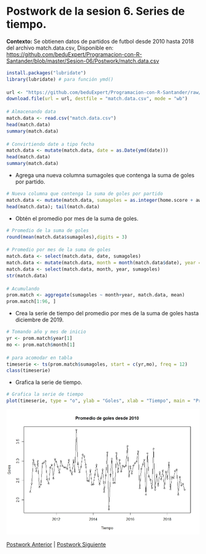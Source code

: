 # Postwork de la sesion 6. Series de tiempo.

**Contexto:** Se obtienen datos de partidos de futbol desde 2010 hasta 2018 del archivo match.data.csv, Disponible en: https://github.com/beduExpert/Programacion-con-R-Santander/blob/master/Sesion-06/Postwork/match.data.csv
```r
install.packages("lubridate")
library(lubridate) # para función ymd()

url <- "https://github.com/beduExpert/Programacion-con-R-Santander/raw/master/Sesion-06/Postwork/match.data.csv"
download.file(url = url, destfile = "match.data.csv", mode = "wb")

# Almacenando data
match.data <- read.csv("match.data.csv")
head(match.data)
summary(match.data)

# Convirtiendo date a tipo fecha
match.data <- mutate(match.data, date = as.Date(ymd(date)))
head(match.data)
summary(match.data)
```
- Agrega una nueva columna sumagoles que contenga la suma de goles por partido.
```r
# Nueva columna que contenga la suma de goles por partido
match.data <- mutate(match.data, sumagoles = as.integer(home.score + away.score))
head(match.data); tail(match.data)
```
- Obtén el promedio por mes de la suma de goles.
```r
# Promedio de la suma de goles
round(mean(match.data$sumagoles),digits = 3)

# Promedio por mes de la suma de goles
match.data <- select(match.data, date, sumagoles)
match.data <- mutate(match.data, month = month(match.data$date), year = year(match.data$date))
match.data <- select(match.data, month, year, sumagoles)
str(match.data)

# Acumulando
prom.match <- aggregate(sumagoles ~ month+year, match.data, mean)
prom.match[1:96, ]
```
- Crea la serie de tiempo del promedio por mes de la suma de goles hasta diciembre de 2019.
```r
# Tomando año y mes de inicio
yr <- prom.match$year[1]
mo <- prom.match$month[1]

# para acomodar en tabla
timeserie <- ts(prom.match$sumagoles, start = c(yr,mo), freq = 12)
class(timeserie)
```
- Grafica la serie de tiempo.
```r
# Grafica la serie de tiempo
plot(timeserie, type = "o", ylab = "Goles", xlab = "Tiempo", main = "Promedio de goles desde 2010")
```

![alt text](https://github.com/CrisTafRos/Postworks_Equipo6/raw/main/postwork_6/timeserie.jpeg)

[Postwork Anterior](https://github.com/CrisTafRos/Postworks_Equipo6/tree/main/postwork_5) | [Postwork Siguiente](https://github.com/CrisTafRos/Postworks_Equipo6/tree/main/postwork_7) 
